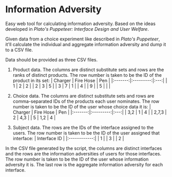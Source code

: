 # Information Adversity

Easy web tool for calculating information adversity. Based on the ideas developed in _Plato's Puppeteer: Interface Design and User Welfare_.

Given data from a choice experiment like described in _Plato's Puppeteer_, 
it'll calculate the individual and aggregate information adversity and dump it to a CSV file.

Data should be provided as three CSV files.

1. Product data. The columns are distinct substitute sets and rows are the ranks of distinct products. The row number is taken to be the ID of the product in its set:
| Charger | Fire Hose | Pen |
|:-------:|:---------:|:---:|
|    1    |     2     |  2  |
|    2    |     3     |  5  |
|    3    |     7     |  1  |
|    4    |           |  9  |
|    5    |           |     |

2. Choice data. The columns are distinct substitute sets and rows are comma-separated IDs of the products each user nominates. The row number is taken to be the ID of the user whose choice data it is:
| Charger | Fire Hose | Pen |
|:-------:|:---------:|:---:|
|   3,2   |     1     |  4  |
|  2,7,3  |     2     | 4,3 |
|    5    |    1,2    |  4  |

3. Subject data. The rows are the IDs of the interface assigned to the users. The row number is taken to be the ID of the user assigned that interface:
| Interface ID |
|:------------:|
|       1      |
|       3      |
|       2      |

In the CSV file generated by the script, the columns are distinct interfaces and the rows are the information adversities of users for those interfaces. The row number is taken to be the ID of the user whose information adversity it is. The last row is the aggregate information adversity for each interface.
